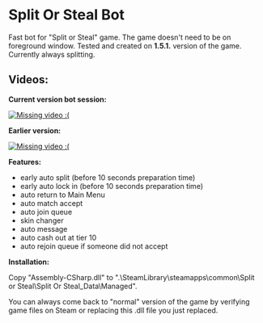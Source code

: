 # Split Or Steal Bot

Fast bot for "Split or Steal" game. The game doesn't need to be on foreground window.
Tested and created on <b>1.5.1.</b> version of the game.
Currently always splitting.

<h2>Videos:</h2>

<b>Current version bot session:</b>

[![Missing video :(](https://img.youtube.com/vi/Hpewq7dg4d8/0.jpg)](https://www.youtube.com/watch?v=Hpewq7dg4d8)

<b>Earlier version:</b>

[![Missing video :(](https://img.youtube.com/vi/UsgJe4c5xo0/0.jpg)](https://www.youtube.com/watch?v=UsgJe4c5xo0)

<b>Features:</b>
- early auto split (before 10 seconds preparation time)
- early auto lock in (before 10 seconds preparation time)
- auto return to Main Menu
- auto match accept
- auto join queue
- skin changer
- auto message
- auto cash out at tier 10
- auto rejoin queue if someone did not accept

<b>Installation:</b>

Copy "Assembly-CSharp.dll" to ".\SteamLibrary\steamapps\common\Split or Steal\Split Or Steal_Data\Managed\".

You can always come back to "normal" version of the game by verifying game files on Steam or replacing this .dll file you just replaced.
